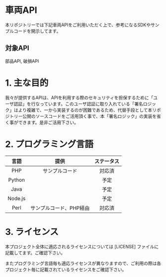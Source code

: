 # 車両API

本リポジトリーでは下記車両APIをご利用いただく上で、参考になるSDKやサンプルコードを開示してます。

## 対象API

部品API, 破損API

# 1. 主な目的

我々が提供するAPIは、APIを利用する際のセキュリティを担保するために「ユーザ認証」を行なっています。このユーザ認証に取り入れている「署名ロジック」はより複雑で、一から実装するのが困難であるため、代替手段として本リポジトリー公開のソースコードをご活用頂く事で、本「署名ロジック」の実装を省く事ができます。是非ご活用下さい。

# 2. プログラミング言語

|  言語   |          提供           | ステータス |
| :-----: | :---------------------: | :--------: |
|   PHP   |     サンプルコード      |   対応済   |
| Python  |                         |    予定    |
|  Java   |                         |    予定    |
| Node.js |                         |    予定    |
|  Perl   | サンプルコード、PHP経由 |   対応済   |

# 3. ライセンス

本プロジェクト全体に適応されるライセンスについては [LICENSE] ファイルに記載してます。ご確認下さい。

またプログラミング言語毎も適応ライセンスが異なりますので、ご利用の際は各プロジェクト毎に記載されているライセンスをご確認下さい。